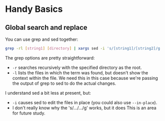 # Handy Basics #

## Global search and replace ##
You can use grep and sed together:

```bash
grep -rl [string1] [directory] | xargs sed -i 's/[string1]/[string2]/g'
```

The grep options are pretty straightforward:

+   `-r` searches recursively with the specified directory as the root.
+   `-l` lists the files in which the term was found, but doesn't show the
    context within the file. We need this in this case because we're passing the
    output of grep to sed to do the actual changes.
    
I understand sed a bit less at present, but:

+   `-i` causes sed to edit the files in place (you could also use `--in-place`).
+   I don't really know why the 's/.../.../g' works, but it does This is an area
    for future study.

<!-- ----1----|----2----|----3----|----4----|----5----|----6----|----7----|----8 -->
